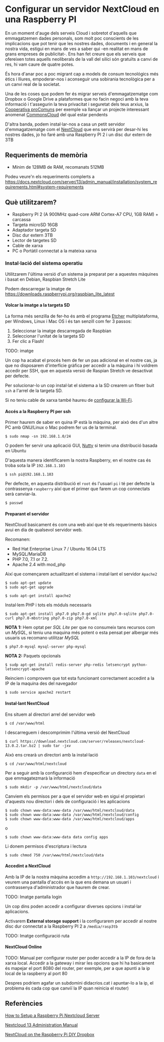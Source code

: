 # Configurar un servidor NextCloud en una Raspberry PI

En un moment d'auge dels serveis Cloud i sobretot d'aquells que emmagatzemen dades personals, som molt poc conscients de les implicacions que pot tenir que les nostres dades, documents i en general la nostra vida, estigui en mans de ves a saber qui -en realitat en mans de grans empreses de publicitat-. Ens han fet creure que els serveis que ofereixen totes aquells neoliberals de la vall del silíci són gratuïts a canvi de res, hi vam caure de quatre potes.

És hora d'anar poc a poc migrant cap a models de consum tecnológics més ètics i lliures, empoderar-nos i aconseguir una sobirania tecnològica per a un canvi real de la societat.

Una de les coses que podem fer és migrar serveis d'emmagatzematge com Dropbox o Google Drive a plataformes que no facin negoci amb la teva informació i t'assegurin la teva privacitat i seguretat dels teus arxius, la [Cooperativa proComuns](https://twitter.com/femprocomuns) per exemple va llançar un projecte interessant anomenat [CommonsCloud](https://en.goteo.org/project/commonscloud) del qual estar pendents

D'altra banda, podem instal·lar-nos a casa un petit servidor d'emmagatzematge com el [NextCloud](https://nextcloud.com) que ens servirà per desar-hi les nostres dades, jo ho faré amb una Raspberry PI 2 i un disc dur extern de 3TB

## Requeriments de memòria

* Mínim de 128MB de RAM, recomanats 512MB

Podeu veure'n els requeriments complerts a https://docs.nextcloud.com/server/13/admin_manual/installation/system_requirements.html#system-requirements

## Què utilitzarem?

* Raspberry PI 2 (A 900MHz quad-core ARM Cortex-A7 CPU, 1GB RAM) + carcassa
* Targeta microSD 16GB
* Adaptador targeta SD
* Disc dur extern 3TB
* Lector de targetes SD
* Cable de xarxa
* PC o Portàtil connectat a la mateixa xarxa


### Instal·lació del sistema operatiu

Utilitzarem l'última versió d'un sistema ja preparat per a aquestes màquines i basat en Debian, Raspbian Stretch Lite

Podem descarregar la imatge de https://downloads.raspberrypi.org/raspbian_lite_latest

#### Volcar la imatge a la targeta SD

La forma més senzilla de fer-ho és amb el programa [Etcher](https://etcher.io/) multiplataforma, per Windows, Linux i Mac OS i és tan senzill com fer 3 passos:

1. Seleccionar la imatge descarregada de Raspbian
2. Seleccionar l'unitat de la targeta SD
3. Fer clic a Flash!

TODO: imatge

Un cop ha acabat el procés hem de fer un pas adicional en el nostre cas, ja que no disposarem d'interfície gràfica per accedir a la màquina i hi voldrem accedir per SSH, que en aquesta versió de Raspian Stretch ve desactivat per defecte.

Per solucionar-lo un cop instal·lat el sistema a la SD crearem un fitxer buit ``ssh`` a l'arrel de la targeta SD.

Si no teniu cable de xarxa també haureu de [configurar la Wi-Fi](https://www.raspberrypi.org/forums/viewtopic.php?t=191252).

#### Accés a la Raspberry PI per ssh

Primer haurem de saber en quina IP està la màquina, per això des d'un altre PC amb GNU/Linux o Mac podrem fer us de la terminal.

```shell
$ sudo nmap -sn 192.168.1.0/24
```

O podem fer servir una aplicació GUI, [Nutty](https://itsfoss.com/nutty-network-monitoring-tool/) si tenim una distribució basada en Ubuntu

D'aquesta manera identificarem la nostra Raspberry, en el nostre cas és troba sota la IP ``192.168.1.103``

```shell
$ ssh pi@192.168.1.103
```

Per defecte, en aquesta distribució el ``root`` és l'usuari ``pi`` i té per defecte la contrassenya ``raspberry`` així que el primer que farem un cop connectats serà canviar-la.

```shell
$ passwd
```

#### Preparant el servidor

NextCloud basicament és com una web així que té els requeriments bàsics avui en dia de qualsevol servidor web.

Recomanen:

* Red Hat Enterprise Linux 7 / Ubuntu 16.04 LTS
* MySQL/MariaDB
* PHP 7.0, 7.1 or 7.2.
* Apache 2.4 with mod_php

Així que començarem actualitzant el sistema i instal·lant el servidor ``Apache2``

```shell
$ sudo apt-get update
$ sudo apt-get upgrade
```

```shell
$ sudo apt-get install apache2
```

Instal·lem PHP i tots els móduls necessaris

```shell
$ sudo apt-get install php7.0 php7.0-gd sqlite php7.0-sqlite php7.0-curl php7.0-mbstring php7.0-zip php7.0-xml
```

**NOTA 1:** Hem optat per _SQL Lite_ per que no consumeix tans recursos com un _MySQL_, si teniu una maquina més potent o esta pensat per albergar més usuaris us recomano utilitzar _MySQL_

```shell
$ php7.0-mysql mysql-server php-mysql
```

**NOTA 2:** Paquets opcionals

```shell
$ sudp apt-get install redis-server php-redis letsencrypt python-letsencrypt-apache
```

Reinciem i comprovem que tot esta funcionant correctament accedint a la IP de la maquina des del navegador

```shell
$ sudo service apache2 restart
```

#### Instal·lant NextCloud

Ens situem al directori arrel del servidor web

```shell
$ cd /var/www/html
```
I descarreguem i descomprimim l'última versió del NextCloud

```shell
$ curl https://download.nextcloud.com/server/releases/nextcloud-13.0.2.tar.bz2 | sudo tar -jxv
```

Això ens crearà un directori amb la instal·lació

```shell
$ cd /var/www/html/nextcloud
```

Per a seguir amb la configurarció hem d'especificar un directory ``data`` en el que emmagatezmarà la informació

```shell
$ sudo mkdir -p /var/www/html/nextcloud/data
```

Canviem els permisos per a que el servidor web en sigui el propietari d'aquests nou directori i dels de configuració i les aplicacions

```shell
$ sudo chown www-data:www-data /var/www/html/nextcloud/data
$ sudo chown www-data:www-data /var/www/html/nextcloud/config
$ sudo chown www-data:www-data /var/www/html/nextcloud/apps
```
o

```shell
$ sudo chown www-data:www-data data config apps
```

Li donem permisos d'escriptura i lectura

```shell
$ sudo chmod 750 /var/www/html/nextcloud/data
```

#### Accedint a NextCloud

Amb la IP de la nostra màquina accedim a ``http://192.168.1.103/nextcloud`` i veurem una pantalla d'accés en la que ens demana un usuari i contrassenya d'administrador que haurem de crear.

TODO: Imatge pantalla login

Un cop dins poden accedir a configurar diverses opcions i instal·lar aplicacions.

Activarem **External storage support** i la configurarem per accedir al nostre disc dur connectat a la Raspberry PI 2 a ``/media/rasp3tb``


TODO: Imatge configuració ruta


#### NextCloud Online

TODO: Manual per configurar router per poder accedir a la IP de fora de la xarxa local. Accedir a la gateway i mirar les opcions que hi ha
basicament és mapejar el port 8080 del router, per exemple, per a que apunti a la ip local de la raspberry al port 80

Despres podriem agafar un subdomini didacrios.cat i apuntar-lo a la ip, el problema és cada cop que canviï la IP quan reinicia el router)


## Referències

[How to Setup a Raspberry Pi Nextcloud Server](https://pimylifeup.com/raspberry-pi-nextcloud-server/)

[Nextcloud 13 Administration Manual](https://docs.nextcloud.com/server/13/admin_manual/contents.html)

[NextCloud on the Raspberry Pi DIY Dropbox](http://www.instructables.com/id/NextCloud-on-the-Raspberry-Pi-DIY-Dropbox/)
